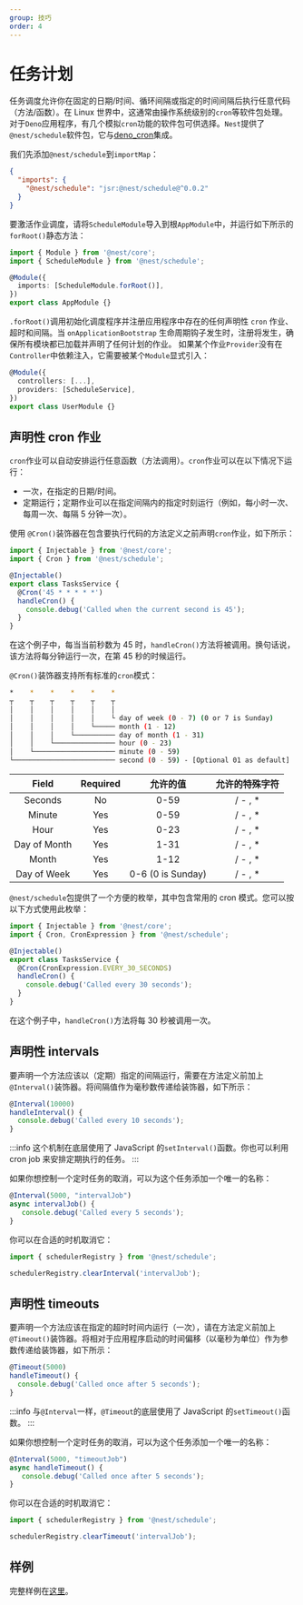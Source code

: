 ```yaml
---
group: 技巧
order: 4
---
```


# 任务计划

任务调度允许你在固定的日期/时间、循环间隔或指定的时间间隔后执行任意代码（方法/函数）。在 Linux 世界中，这通常由操作系统级别的`cron`等软件包处理。对于`Deno`应用程序，有几个模拟`cron`功能的软件包可供选择。`Nest`提供了`@nest/schedule`软件包，它与[deno_cron](https://deno.land/x/deno_cron@v1.0.0/cron.ts)集成。

我们先添加`@nest/schedule`到`importMap`：

```json
{
  "imports": {
    "@nest/schedule": "jsr:@nest/schedule@^0.0.2"
  }
}
```

要激活作业调度，请将`ScheduleModule`导入到根`AppModule`中，并运行如下所示的`forRoot()`静态方法：

```typescript
import { Module } from '@nest/core';
import { ScheduleModule } from '@nest/schedule';

@Module({
  imports: [ScheduleModule.forRoot()],
})
export class AppModule {}
```

`.forRoot()`调用初始化调度程序并注册应用程序中存在的任何声明性 `cron` 作业、超时和间隔。当 `onApplicationBootstrap` 生命周期钩子发生时，注册将发生，确保所有模块都已加载并声明了任何计划的作业。
如果某个作业`Provider`没有在`Controller`中依赖注入，它需要被某个`Module`显式引入：

```typescript
@Module({
  controllers: [...],
  providers: [ScheduleService],
})
export class UserModule {}
```

## 声明性 cron 作业

`cron`作业可以自动安排运行任意函数（方法调用）。`cron`作业可以在以下情况下运行：

- 一次，在指定的日期/时间。
- 定期运行；定期作业可以在指定间隔内的指定时刻运行（例如，每小时一次、每周一次、每隔 5 分钟一次）。

使用 `@Cron()`装饰器在包含要执行代码的方法定义之前声明`cron`作业，如下所示：

```typescript
import { Injectable } from '@nest/core';
import { Cron } from '@nest/schedule';

@Injectable()
export class TasksService {
  @Cron('45 * * * * *')
  handleCron() {
    console.debug('Called when the current second is 45');
  }
}
```

在这个例子中，每当当前秒数为 45 时，`handleCron()`方法将被调用。换句话说，该方法将每分钟运行一次，在第 45 秒的时候运行。

`@Cron()`装饰器支持所有标准的`cron`模式：

```bash
*    *    *    *    *    *
┬    ┬    ┬    ┬    ┬    ┬
│    │    │    │    │    │
│    │    │    │    │    └ day of week (0 - 7) (0 or 7 is Sunday)
│    │    │    │    └───── month (1 - 12)
│    │    │    └────────── day of month (1 - 31)
│    │    └─────────────── hour (0 - 23)
│    └──────────────────── minute (0 - 59)
└───────────────────────── second (0 - 59) - [Optional 01 as default]
```

|    Field     | Required |     允许的值      | 允许的特殊字符 |
| :----------: | :------: | :---------------: | :------------: |
|   Seconds    |    No    |       0-59        |    / - , \*    |
|    Minute    |   Yes    |       0-59        |    / - , \*    |
|     Hour     |   Yes    |       0-23        |    / - , \*    |
| Day of Month |   Yes    |       1-31        |    / - , \*    |
|    Month     |   Yes    |       1-12        |    / - , \*    |
| Day of Week  |   Yes    | 0-6 (0 is Sunday) |    / - , \*    |

`@nest/schedule`包提供了一个方便的枚举，其中包含常用的 cron 模式。您可以按以下方式使用此枚举：

```typescript
import { Injectable } from '@nest/core';
import { Cron, CronExpression } from '@nest/schedule';

@Injectable()
export class TasksService {
  @Cron(CronExpression.EVERY_30_SECONDS)
  handleCron() {
    console.debug('Called every 30 seconds');
  }
}
```

在这个例子中，`handleCron()`方法将每 30 秒被调用一次。

## 声明性 intervals

要声明一个方法应该以（定期）指定的间隔运行，需要在方法定义前加上`@Interval()`装饰器。将间隔值作为毫秒数传递给装饰器，如下所示：

```typescript
@Interval(10000)
handleInterval() {
  console.debug('Called every 10 seconds');
}
```

:::info
这个机制在底层使用了 JavaScript 的`setInterval()`函数。你也可以利用 cron job 来安排定期执行的任务。
:::

如果你想控制一个定时任务的取消，可以为这个任务添加一个唯一的名称：

```typescript
@Interval(5000, "intervalJob")
async intervalJob() {
   console.debug('Called every 5 seconds');
}
```

你可以在合适的时机取消它：

```typescript
import { schedulerRegistry } from '@nest/schedule';

schedulerRegistry.clearInterval('intervalJob');
```

## 声明性 timeouts

要声明一个方法应该在指定的超时时间内运行（一次），请在方法定义前加上`@Timeout()`装饰器。将相对于应用程序启动的时间偏移（以毫秒为单位）作为参数传递给装饰器，如下所示：

```typescript
@Timeout(5000)
handleTimeout() {
  console.debug('Called once after 5 seconds');
}
```

:::info
与`@Interval`一样，`@Timeout`的底层使用了 JavaScript 的`setTimeout()`函数。
:::

如果你想控制一个定时任务的取消，可以为这个任务添加一个唯一的名称：

```typescript
@Interval(5000, "timeoutJob")
async handleTimeout() {
   console.debug('Called once after 5 seconds');
}
```

你可以在合适的时机取消它：

```typescript
import { schedulerRegistry } from '@nest/schedule';

schedulerRegistry.clearTimeout('intervalJob');
```

## 样例

完整样例在[这里](https://github.com/jiawei397/deno-nest/tree/main/modules/schedule/example)。
